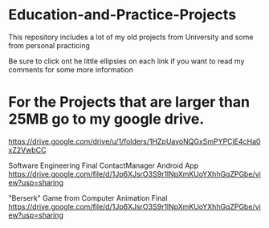 # Education-and-Practice-Projects
This repository includes a lot of my old projects from University and some from personal practicing

Be sure to click ont he little ellipsies on each link if you want to read my comments for some more information

# For the Projects that are larger than 25MB go to my google drive.
https://drive.google.com/drive/u/1/folders/1HZpUavoNQGxSmPYPCjE4cHa0xZ2VwbCC

Software Engineering Final ContactManager Android App 
https://drive.google.com/file/d/1Jp6XJsrO3S9r1lNpXmKUoYXhhGqZPGbe/view?usp=sharing

"Berserk" Game from Computer Animation Final
https://drive.google.com/file/d/1Jp6XJsrO3S9r1lNpXmKUoYXhhGqZPGbe/view?usp=sharing

